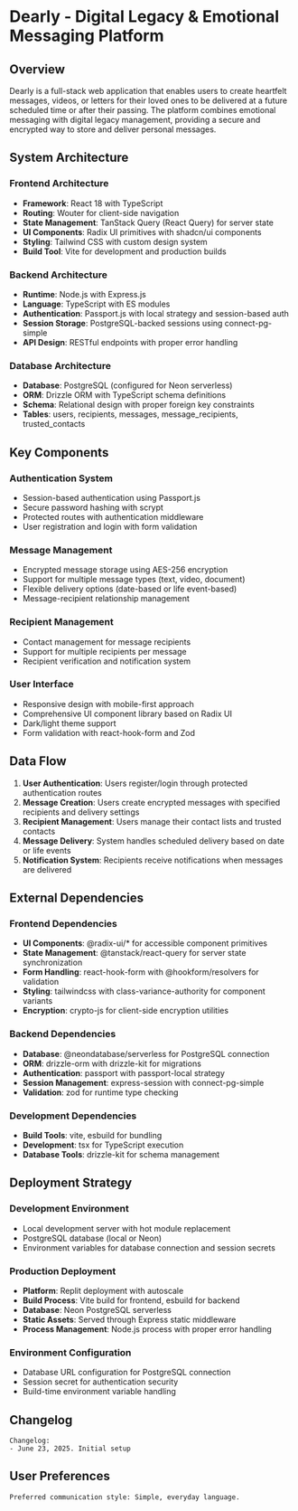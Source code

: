 # Dearly - Digital Legacy & Emotional Messaging Platform

## Overview

Dearly is a full-stack web application that enables users to create heartfelt messages, videos, or letters for their loved ones to be delivered at a future scheduled time or after their passing. The platform combines emotional messaging with digital legacy management, providing a secure and encrypted way to store and deliver personal messages.

## System Architecture

### Frontend Architecture
- **Framework**: React 18 with TypeScript
- **Routing**: Wouter for client-side navigation
- **State Management**: TanStack Query (React Query) for server state
- **UI Components**: Radix UI primitives with shadcn/ui components
- **Styling**: Tailwind CSS with custom design system
- **Build Tool**: Vite for development and production builds

### Backend Architecture
- **Runtime**: Node.js with Express.js
- **Language**: TypeScript with ES modules
- **Authentication**: Passport.js with local strategy and session-based auth
- **Session Storage**: PostgreSQL-backed sessions using connect-pg-simple
- **API Design**: RESTful endpoints with proper error handling

### Database Architecture
- **Database**: PostgreSQL (configured for Neon serverless)
- **ORM**: Drizzle ORM with TypeScript schema definitions
- **Schema**: Relational design with proper foreign key constraints
- **Tables**: users, recipients, messages, message_recipients, trusted_contacts

## Key Components

### Authentication System
- Session-based authentication using Passport.js
- Secure password hashing with scrypt
- Protected routes with authentication middleware
- User registration and login with form validation

### Message Management
- Encrypted message storage using AES-256 encryption
- Support for multiple message types (text, video, document) 
- Flexible delivery options (date-based or life event-based)
- Message-recipient relationship management

### Recipient Management
- Contact management for message recipients
- Support for multiple recipients per message
- Recipient verification and notification system

### User Interface
- Responsive design with mobile-first approach
- Comprehensive UI component library based on Radix UI
- Dark/light theme support
- Form validation with react-hook-form and Zod

## Data Flow

1. **User Authentication**: Users register/login through protected authentication routes
2. **Message Creation**: Users create encrypted messages with specified recipients and delivery settings
3. **Recipient Management**: Users manage their contact lists and trusted contacts
4. **Message Delivery**: System handles scheduled delivery based on date or life events
5. **Notification System**: Recipients receive notifications when messages are delivered

## External Dependencies

### Frontend Dependencies
- **UI Components**: @radix-ui/* for accessible component primitives
- **State Management**: @tanstack/react-query for server state synchronization
- **Form Handling**: react-hook-form with @hookform/resolvers for validation
- **Styling**: tailwindcss with class-variance-authority for component variants
- **Encryption**: crypto-js for client-side encryption utilities

### Backend Dependencies
- **Database**: @neondatabase/serverless for PostgreSQL connection
- **ORM**: drizzle-orm with drizzle-kit for migrations
- **Authentication**: passport with passport-local strategy
- **Session Management**: express-session with connect-pg-simple
- **Validation**: zod for runtime type checking

### Development Dependencies
- **Build Tools**: vite, esbuild for bundling
- **Development**: tsx for TypeScript execution
- **Database Tools**: drizzle-kit for schema management

## Deployment Strategy

### Development Environment
- Local development server with hot module replacement
- PostgreSQL database (local or Neon)
- Environment variables for database connection and session secrets

### Production Deployment
- **Platform**: Replit deployment with autoscale
- **Build Process**: Vite build for frontend, esbuild for backend
- **Database**: Neon PostgreSQL serverless
- **Static Assets**: Served through Express static middleware
- **Process Management**: Node.js process with proper error handling

### Environment Configuration
- Database URL configuration for PostgreSQL connection
- Session secret for authentication security
- Build-time environment variable handling

## Changelog

```
Changelog:
- June 23, 2025. Initial setup
```

## User Preferences

```
Preferred communication style: Simple, everyday language.
```
